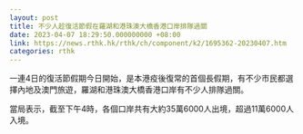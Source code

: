 ```yaml
---
layout: post
title: 不少人趁復活節假在羅湖和港珠澳大橋香港口岸排隊過關
date: 2023-04-07 18:29:50.000000000 +08:00
link: https://news.rthk.hk/rthk/ch/component/k2/1695362-20230407.htm
categories: rthk
---
```


一連4日的復活節假期今日開始，是本港疫後復常的首個長假期，有不少市民都選擇內地及澳門旅遊，羅湖和港珠澳大橋香港口岸有不少人排隊過關。

當局表示，截至下午4時，各個口岸共有大約35萬6000人出境，超過11萬6000人入境。
